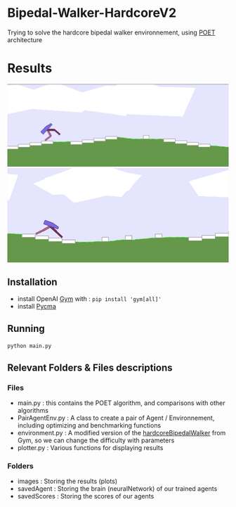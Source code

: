 # Bipedal-Walker-HardcoreV2
Trying to solve the hardcore bipedal walker environnement, using [POET](https://arxiv.org/abs/1901.01753) architecture
# Results
![result1](images/poet1.gif)
![result2](images/poet2.gif)
## Installation
- install OpenAI [Gym](https://gym.openai.com/) with : `pip install 'gym[all]'`
- install [Pycma](https://github.com/CMA-ES/pycma)

## Running
`python main.py`

## Relevant Folders & Files descriptions
### Files
- main.py : this contains the POET algorithm, and comparisons with other algorithms
- PairAgentEnv.py : A class to create a pair of Agent / Environnement, including optimizing and benchmarking functions
- environment.py : A modified version of the [hardcoreBipedalWalker](https://gym.openai.com/envs/BipedalWalkerHardcore-v2/) from Gym, so we can change the difficulty with parameters
- plotter.py : Various functions for displaying results
### Folders
- images : Storing the results (plots)
- savedAgent : Storing the brain (neuralNetwork) of our trained agents
- savedScores : Storing the scores of our agents
